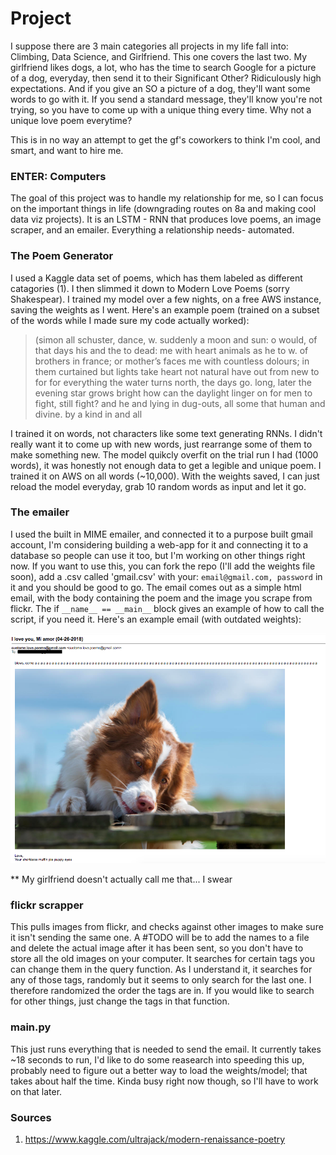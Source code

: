 # Project

I suppose there are 3 main categories all projects in my life fall into: Climbing, Data Science, and Girlfriend. This one covers the last two. My girlfriend likes dogs, a lot, who has the time to search Google for a picture of a dog, everyday, then send it to their Significant Other? Ridiculously high expectations. And if you give an SO a picture of a dog, they'll want some words to go with it. If you send a standard message, they'll know you're not trying, so you have to come up with a unique thing every time. Why not a unique love poem everytime?

This is in no way an attempt to get the gf's coworkers to think I'm cool, and smart, and want to hire me.

### ENTER: Computers

The goal of this project was to handle my relationship for me, so I can focus on the important things in life (downgrading routes on 8a and making cool data viz projects). It is an LSTM - RNN that produces love poems, an image scraper, and an emailer. Everything a relationship needs- automated. 

### The Poem Generator

I used a Kaggle data set of poems, which has them labeled as different catagories (1). I then slimmed it down to Modern Love Poems (sorry Shakespear). I trained my model over a few nights, on a free AWS instance, saving the weights as I went. Here's an example poem (trained on a subset of the words while I made sure my code actually worked):


> (simon all schuster, dance, w. suddenly a moon and sun: o would, of that days his and the to dead: me with heart animals as he to w. of brothers in france; or mother’s faces me with countless dolours; in them curtained but lights take heart not natural have out from new to for for everything the water turns north, the days go. long, later the evening star grows bright how can the daylight linger on for men to fight, still fight? and he and lying in dug-outs, all some that human and divine. by a kind in and all


I trained it on words, not characters like some text generating RNNs. I didn't really want it to come up with new words, just rearrange some of them to make something new. The model quikcly overfit on the trial run I had (1000 words), it was honestly not enough data to get a legible and unique poem. I trained it on AWS on all words (~10,000). With the weights saved, I can just reload the model everyday, grab 10 random words as input and let it go.

### The emailer

I used the built in MIME emailer, and connected it to a purpose built gmail account, I'm considering building a web-app for it and connecting it to a database so people can use it too, but I'm working on other things right now. If you want to use this, you can fork the repo (I'll add the weights file soon), add a .csv called 'gmail.csv' with your: ```email@gmail.com, password``` in it and you should be good to go. The email comes out as a simple html email, with the body containing the poem and the image you scrape from flickr. The if ```__name__ == __main__``` block gives an example of how to call the script, if you need it. Here's an example email (with outdated weights):

![emaile example](https://github.com/MasonCaiby/so_handler/blob/master/Screen%20Shot%202018-04-26%20at%2012.08.04%20PM.png)

** My girlfriend doesn't actually call me that... I swear

### flickr scrapper

This pulls images from flickr, and checks against other images to make sure it isn't sending the same one. A #TODO will be to add the names to a file and delete the actual image after it has been sent, so you don't have to store all the old images on your computer. It searches for certain tags you can change them in the query function. As I understand it, it searches for any of those tags, randomly but it seems to only search for the last one. I therefore randomized the order the tags are in. If you would like to search for other things, just change the tags in that function.

### main.py

This just runs everything that is needed to send the email. It currently takes ~18 seconds to run, I'd like to do some reasearch into speeding this up, probably need to figure out a better way to load the weights/model; that takes about half the time. Kinda busy right now though, so I'll have to work on that later. 

### Sources

1) https://www.kaggle.com/ultrajack/modern-renaissance-poetry
